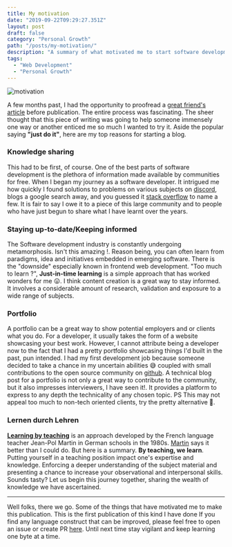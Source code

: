 ```yaml
---
title: My motivation
date: "2019-09-22T09:29:27.351Z"
layout: post
draft: false
category: "Personal Growth"
path: "/posts/my-motivation/"
description: "A summary of what motivated me to start software development and motivates me to this date."
tags:
  - "Web Development"
  - "Personal Growth"
---
```


![motivation](./motivation.jpg)


A few months past, I had the opportunity to proofread a [great friend's article](https://pawelgrzybek.com/)
before publication. The entire process was fascinating. The sheer thought that this piece of writing was going 
to help someone immensely one way or another enticed me so much I wanted to try it. Aside the popular saying **"just do it"**, here are my top reasons for starting a blog.

### Knowledge sharing
This had to be first, of course. One of the best parts of software development is the plethora of information
made available by communities for free. When I began my journey as a software developer. It intrigued me
how quickly I found solutions to problems on various subjects on [discord](https://discordapp.com/), 
blogs a google search away, and you guessed it [stack overflow](https://stackoverflow.com/) to name  a few. It is fair to say I owe it to a 
piece of this large community and to people who have just begun to share what I have learnt over the years.

### Staying up-to-date/Keeping informed
The Software development industry is constantly undergoing metamorphosis. Isn't this amazing !. Reason being, 
you can often learn from paradigms, idea and initiatives embedded in emerging software. There is the "downside" 
especially known in frontend web development. "Too much to learn ?", **Just-in-time learning** is a simple
approach that has worked wonders for me 😛. I think content creation is a great way to stay informed. It involves a considerable amount 
of research, validation and exposure to a wide range of subjects.

### Portfolio
A portfolio can be a great way to show potential employers and or clients what you do. For a developer, it usually
takes the form of a website showcasing your best work. However, I cannot attribute being a developer now to the fact 
that I had a pretty portfolio showcasing things I'd built in the past, pun intended. I had my first development job because someone
decided to take a chance in my uncertain abilities 😅 coupled with small contributions to the open source
community on [github](https://github.com/). A technical blog post for a portfolio is not only a great way to contribute to the community,
but it also impresses interviewers, I have seen it!. It provides a platform to express to any depth the technicality of any chosen topic. PS This 
may not appeal too much to non-tech oriented clients, try the pretty alternative 🌹. 

###  Lernen durch Lehren
[**Learning by teaching**](https://en.wikipedia.org/wiki/Learning_by_teaching) is an approach developed by the French 
language teacher Jean-Pol Martin in German schools in the 1980s. [Martin](https://en.wikipedia.org/wiki/Jean-Pol_Martin) says it 
better than I could do. But here is a summary. **By teaching, we learn**. Putting yourself in a teaching position impact 
one's expertise and knowledge. Enforcing a deeper understanding of the subject material and presenting a chance to
increase your observational and interpersonal skills. Sounds tasty? Let us begin
this journey together, sharing the wealth of knowledge we have ascertained.

<hr>

Well folks, there we go. Some of the things that have motivated me to make this publication. This is the first publication of this kind I have 
done If you find any language construct that can be improved, please feel free to open an issue or create PR 
[here](https://github.com/Gregjarvez/mrgregory.dev). Until next time stay vigilant and keep learning one byte at a time.
